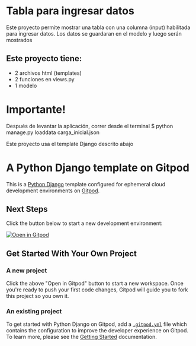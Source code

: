 # Tabla para ingresar datos

Este proyecto permite mostrar una tabla con una columna (input) habilitada para ingresar datos.
Los datos se guardaran en el modelo y luego serán mostrados

## Este proyecto tiene:
- 2 archivos html (templates)
- 2 funciones en views.py
- 1 modelo

# Importante!
Después de levantar la aplicación, correr desde el terminal 
$ python manage.py loaddata carga_inicial.json

Este proyecto usa el template Django descrito abajo

# A Python Django template on Gitpod

This is a [Python Django](https://www.djangoproject.com) template configured for ephemeral cloud development environments on [Gitpod](https://www.gitpod.io/).

## Next Steps

Click the button below to start a new development environment:

[![Open in Gitpod](https://gitpod.io/button/open-in-gitpod.svg)](https://gitpod.io/#https://github.com/gitpod-io/template-python-django)

## Get Started With Your Own Project

### A new project

Click the above "Open in Gitpod" button to start a new workspace. Once you're ready to push your first code changes, Gitpod will guide you to fork this project so you own it.

### An existing project

To get started with Python Django on Gitpod, add a [`.gitpod.yml`](./.gitpod.yml) file which contains the configuration to improve the developer experience on Gitpod. To learn more, please see the [Getting Started](https://www.gitpod.io/docs/getting-started) documentation.
